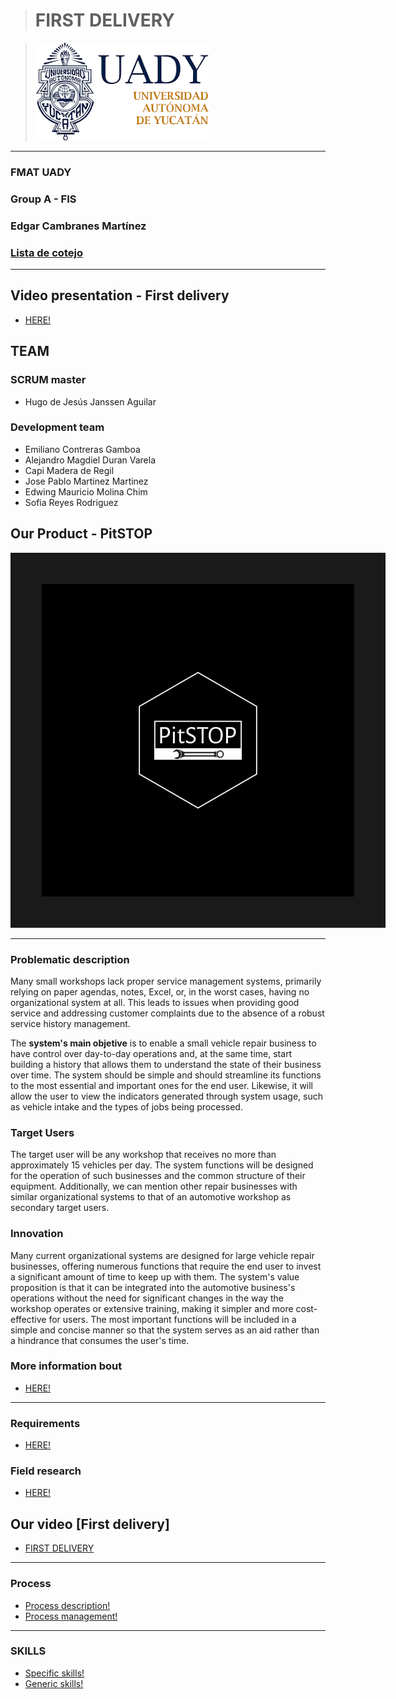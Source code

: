 > # FIRST DELIVERY

>![UADY_Logo][image]

[image]: https://github.com/hjanssena/FIS-Proyecto/blob/d8c0d0196a7b1681dc14ae3724a6fd7d736ceb80/Assets/Logo_UADY.png


---
### FMAT UADY
### Group A - FIS
### Edgar Cambranes Martínez
### [Lista de cotejo](https://alumnosuady-my.sharepoint.com/:x:/g/personal/a14016364_alumnos_uady_mx/EUe1gdJxITZHumbyNAlsQ-AB_ubL6HO8S8BcjRGBRmnhtA?e=XYXzTr&nav=MTVfezkwQTQ4NURFLTE1OTgtNjM0QS05OEEzLURCNUU0MUE5N0UwOH0)
---
## Video presentation - First delivery
- [HERE!](https://github.com/hjanssena/FIS-Proyecto/blob/d8c0d0196a7b1681dc14ae3724a6fd7d736ceb80/Artifacts/Presentacion%20que%20se%20uso%20en%20el%20video.pdf)

## TEAM

### SCRUM master
 - Hugo de Jesús Janssen Aguilar 
 
### Development team
 - Emiliano Contreras Gamboa 
 - Alejandro Magdiel Duran Varela
 - Capi Madera de Regil
 - Jose Pablo Martinez Martinez
 - Edwing Mauricio Molina Chim
 - Sofia Reyes Rodriguez 

## Our Product - PitSTOP

<img src="https://github.com/hjanssena/FIS-Proyecto/blob/b3437fb56d8e14e01c90bac4d7f6ad1923f5de83/Assets/Logo_PitSTOP.jpg" width="500" height="500" border="50"/>

---

### Problematic description
Many small workshops lack proper service management systems, primarily relying on paper agendas, notes, Excel, or, in the worst cases, having no organizational system at all. This leads to issues when providing good service and addressing customer complaints due to the absence of a robust service history management.

The **system's main objetive** is to enable a small vehicle repair business to have control over day-to-day operations and, at the same time, start building a history that allows them to understand the state of their business over time. The system should be simple and should streamline its functions to the most essential and important ones for the end user. Likewise, it will allow the user to view the indicators generated through system usage, such as vehicle intake and the types of jobs being processed.

### Target Users

The target user will be any workshop that receives no more than approximately 15 vehicles per day. The system functions will be designed for the operation of such businesses and the common structure of their equipment. Additionally, we can mention other repair businesses with similar organizational systems to that of an automotive workshop as secondary target users.

### Innovation
Many current organizational systems are designed for large vehicle repair businesses, offering numerous functions that require the end user to invest a significant amount of time to keep up with them. The system's value proposition is that it can be integrated into the automotive business's operations without the need for significant changes in the way the workshop operates or extensive training, making it simpler and more cost-effective for users. The most important functions will be included in a simple and concise manner so that the system serves as an aid rather than a hindrance that consumes the user's time.



### More information bout

- [HERE!](Product/Product.md)

---
### Requirements

- [HERE!](https://github.com/hjanssena/FIS-Proyecto/blob/d8c0d0196a7b1681dc14ae3724a6fd7d736ceb80/Artifacts/Requerimientos%20funcionales%20y%20no%20funcionales.pdf)

### Field research
- [HERE!](https://github.com/hjanssena/FIS-Proyecto/blob/d8c0d0196a7b1681dc14ae3724a6fd7d736ceb80/Artifacts/Investigaci%C3%B3n%20de%20campo.pdf)

## Our video [First delivery]

- [FIRST DELIVERY](https://alumnosuady-my.sharepoint.com/:v:/g/personal/a23216377_alumnos_uady_mx/ERZffhl0FzRMr0ZmMLes74UBog48Jy_V4Xs_pvX1Fy_-hw?nav=eyJyZWZlcnJhbEluZm8iOnsicmVmZXJyYWxBcHAiOiJPbmVEcml2ZUZvckJ1c2luZXNzIiwicmVmZXJyYWxBcHBQbGF0Zm9ybSI6IldlYiIsInJlZmVycmFsTW9kZSI6InZpZXciLCJyZWZlcnJhbFZpZXciOiJNeUZpbGVzTGlua0RpcmVjdCJ9fQ&e=lJxXgG)

---

### Process

- [Process description!](https://github.com/hjanssena/FIS-Proyecto/blob/d74b3f2d681bf83ab23cee612ec9530043c8184f/Roles%20%26%20Organization/Process%20description.md)
- [Process management!](https://github.com/hjanssena/FIS-Proyecto/blob/a6264763d6cab771232dda1dfda64ff08c6235b2/Roles%20%26%20Organization/Process%20Management.md)

---

### SKILLS

- [Specific skills!](https://github.com/hjanssena/FIS-Proyecto/blob/a6264763d6cab771232dda1dfda64ff08c6235b2/Skills/Competencias%20especi%CC%81ficas.pdf)
- [Generic skills!](https://github.com/hjanssena/FIS-Proyecto/blob/a6264763d6cab771232dda1dfda64ff08c6235b2/Skills/Competencias%20generales.pdf)
